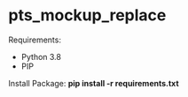 # pts_mockup_replace
Requirements:
- Python 3.8
- PIP

Install Package:
**pip install -r requirements.txt**

